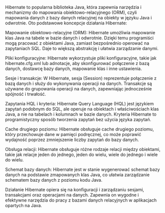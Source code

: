 Hibernate to popularna biblioteka Java, która zapewnia narzędzia i mechanizmy do mapowania obiektowo-relacyjnego (ORM), czyli mapowania danych z bazy danych relacyjnej na obiekty w języku Java i odwrotnie. Oto podstawowe koncepcje działania Hibernate:

Mapowanie obiektowo-relacyjne (ORM): Hibernate umożliwia mapowanie klas Java na tabele w bazie danych i odwrotnie. Dzięki temu programiści mogą pracować z obiektami Java, zamiast bezpośrednio operować na zapytaniach SQL. Daje to większą abstrakcję i ułatwia zarządzanie danymi.

Pliki konfiguracyjne: Hibernate wykorzystuje pliki konfiguracyjne, takie jak hibernate.cfg.xml lub adnotacje, aby skonfigurować połączenie z bazą danych, dostawcę bazy danych, mapowanie klas i inne ustawienia.

Sesje i transakcje: W Hibernate, sesja (Session) reprezentuje połączenie z bazą danych i służy do wykonywania operacji na danych. Transakcje są używane do grupowania operacji na danych, zapewniając jednocześnie spójność i trwałość.

Zapytania HQL i kryteria: Hibernate Query Language (HQL) jest językiem zapytań podobnym do SQL, ale operuje na obiektach i właściwościach klas Java, a nie na tabelach i kolumnach w bazie danych. Kryteria Hibernate to programistyczny sposób tworzenia zapytań bez użycia języka zapytań.

Cache drugiego poziomu: Hibernate obsługuje cache drugiego poziomu, który przechowuje dane w pamięci podręcznej, co może poprawić wydajność poprzez zmniejszenie liczby zapytań do bazy danych.

Obsługa relacji: Hibernate obsługuje różne rodzaje relacji między obiektami, takie jak relacje jeden do jednego, jeden do wielu, wiele do jednego i wiele do wielu.

Schemat bazy danych: Hibernate jest w stanie wygenerować schemat bazy danych na podstawie zmapowanych klas Java, co ułatwia zarządzanie schematem bazy danych z poziomu kodu Java.

Działanie Hibernate opiera się na konfiguracji i zarządzaniu sesjami, transakcjami oraz operacjami na danych. Zapewnia on wygodne i efektywne narzędzia do pracy z bazami danych relacyjnych w aplikacjach opartych na Java.
